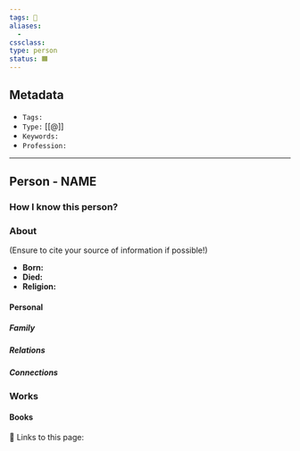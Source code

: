 ```yaml
---
tags: 👤
aliases:
  - 
cssclass:
type: person
status: 🟧
---
```


## Metadata
- `Tags:`
- `Type:` [[@]]
- `Keywords:`
- `Profession:`

---

## Person - NAME

### How I know this person?

### About
(Ensure to cite your source of information if possible!)

* **Born:** 
* **Died:**
* **Religion:**

#### Personal

##### Family

##### Relations

##### Connections

### Works

#### Books


🔗 Links to this page:
